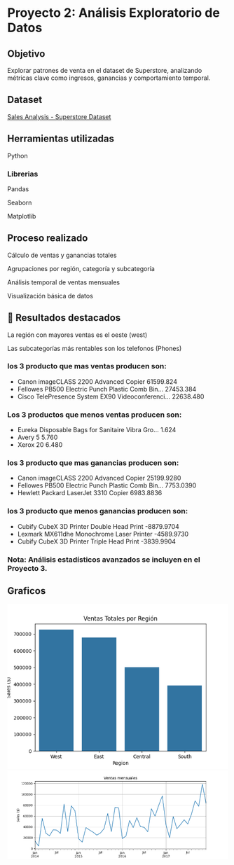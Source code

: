 # Proyecto 2: Análisis Exploratorio de Datos

## Objetivo

Explorar patrones de venta en el dataset de Superstore, analizando métricas clave como ingresos, ganancias y comportamiento temporal.

## Dataset

[Sales Analysis - Superstore Dataset](https://www.kaggle.com/datasets/vivek468/superstore-dataset-final)

## Herramientas utilizadas

Python

### Librerias

Pandas

Seaborn

Matplotlib

## Proceso realizado

Cálculo de ventas y ganancias totales

Agrupaciones por región, categoría y subcategoría

Análisis temporal de ventas mensuales

Visualización básica de datos

## 📁 Resultados destacados

La región con mayores ventas es el oeste (west)

Las subcategorías más rentables son los telefonos (Phones)

### los 3 producto que mas ventas producen son:

* Canon imageCLASS 2200 Advanced Copier  61599.824
* Fellowes PB500 Electric Punch Plastic Comb Bin...  27453.384
* Cisco TelePresence System EX90 Videoconferenci...  22638.480

### Los 3 productos que menos ventas producen son:  

* Eureka Disposable Bags for Sanitaire Vibra Gro...  1.624
* Avery 5  5.760
* Xerox 20  6.480

### los 3 producto que mas ganancias producen son:  
* Canon imageCLASS 2200 Advanced Copier  25199.9280
* Fellowes PB500 Electric Punch Plastic Comb Bin...   7753.0390
* Hewlett Packard LaserJet 3310 Copier   6983.8836

### los 3 producto que menos ganancias producen son: 
* Cubify CubeX 3D Printer Double Head Print -8879.9704
* Lexmark MX611dhe Monochrome Laser Printer -4589.9730
* Cubify CubeX 3D Printer Triple Head Print -3839.9904

### Nota: Análisis estadísticos avanzados se incluyen en el Proyecto 3.

## Graficos

![Ventas Totales por region](02.Figure_1.png)
![Ventas Mensuales](02.Figure_2.png)
